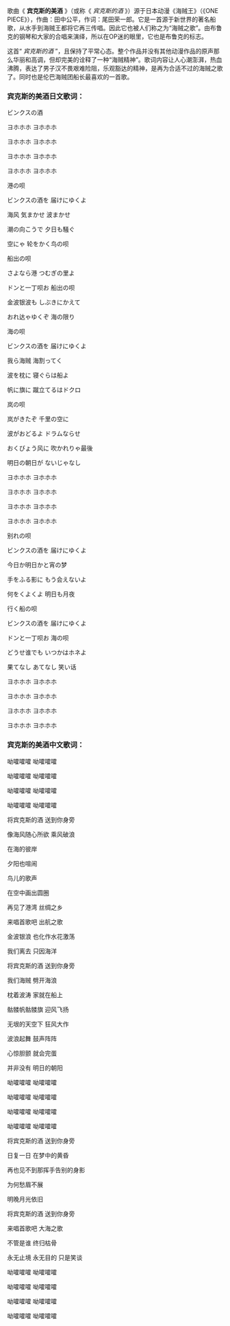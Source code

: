 

歌曲《 **宾克斯的美酒** 》（或称《 _宾克斯的酒_ 》）源于日本动漫《海贼王》（《ONE
PIECE》），作曲：田中公平，作词：尾田荣一郎。它是一首源于新世界的著名船歌，从水手到海贼王都将它再三传唱。因此它也被人们称之为“海贼之歌”。由布鲁克的钢琴和大家的合唱来演绎，所以在OP迷的眼里，它也是布鲁克的标志。

这首“ _宾克斯的酒_
”，且保持了平常心态。整个作品并没有其他动漫作品的原声那么华丽和高调，但却完美的诠释了一种“海贼精神”。歌词内容让人心潮澎湃，热血沸腾，表达了男子汉不畏艰难险阻，乐观豁达的精神，是再为合适不过的海贼之歌了。同时也是伦巴海贼团船长最喜欢的一首歌。

### 宾克斯的美酒日文歌词：

ビンクスの酒

ヨホホホ ヨホホホ

ヨホホホ ヨホホホ

ヨホホホ ヨホホホ

ヨホホホ ヨホホホ

港の呗

ビンクスの酒を 届けにゆくよ

海风 気まかせ 波まかせ

潮の向こうで 夕日も騒ぐ

空にゃ 轮をかく鸟の呗

船出の呗

さよなら港 つむぎの里よ

ドンと一丁呗お 船出の呗

金波银波も しぶきにかえて

おれ达ゃゆくぞ 海の限り

海の呗

ビンクスの酒を 届けにゆくよ

我ら海贼 海割ってく

波を枕に 寝ぐらは船よ

帆に旗に 蹴立てるはドクロ

岚の呗

岚がきたぞ 千里の空に

波がおどるよ ドラムならせ

おくびょう风に 吹かれりゃ最後

明日の朝日が ないじゃなし

ヨホホホ ヨホホホ

ヨホホホ ヨホホホ

ヨホホホ ヨホホホ

ヨホホホ ヨホホホ

别れの呗

ビンクスの酒を 届けにゆくよ

今日か明日かと宵の梦

手をふる影に もう会えないよ

何をくよくよ 明日も月夜

行く船の呗

ビンクスの酒を 届けにゆくよ

ドンと一丁呗お 海の呗

どうせ谁でも いつかはホネよ

果てなし あてなし 笑い话

ヨホホホ ヨホホホ

ヨホホホ ヨホホホ

ヨホホホ ヨホホホ

ヨホホホ ヨホホホ

### 宾克斯的美酒中文歌词：

呦嚯嚯嚯 呦嚯嚯嚯

呦嚯嚯嚯 呦嚯嚯嚯

呦嚯嚯嚯 呦嚯嚯嚯

呦嚯嚯嚯 呦嚯嚯嚯

将宾克斯的酒 送到你身旁

像海风随心所欲 乘风破浪

在海的彼岸

夕阳也喧闹

鸟儿的歌声

在空中画出圆圈

再见了港湾 丝绸之乡

来唱首歌吧 出航之歌

金波银浪 也化作水花激荡

我们离去 只因海洋

将宾克斯的酒 送到你身旁

我们海贼 劈开海浪

枕着波涛 家就在船上

骷髅帆骷髅旗 迎风飞扬

无垠的天空下 狂风大作

波浪起舞 鼓声阵阵

心惊胆颤 就会完蛋

并非没有 明日的朝阳

呦嚯嚯嚯 呦嚯嚯嚯

呦嚯嚯嚯 呦嚯嚯嚯

呦嚯嚯嚯 呦嚯嚯嚯

呦嚯嚯嚯 呦嚯嚯嚯

将宾克斯的酒 送到你身旁

日复一日 在梦中的黄昏

再也见不到那挥手告别的身影

为何愁眉不展

明晚月光依旧

将宾克斯的酒 送到你身旁

来唱首歌吧 大海之歌

不管是谁 终归枯骨

永无止境 永无目的 只是笑谈

呦嚯嚯嚯 呦嚯嚯嚯

呦嚯嚯嚯 呦嚯嚯嚯

呦嚯嚯嚯 呦嚯嚯嚯

呦嚯嚯嚯 呦嚯嚯嚯

